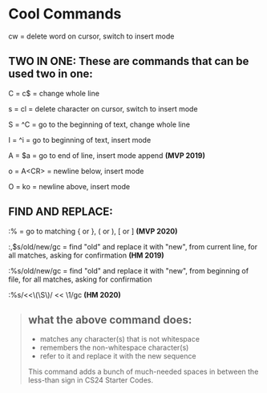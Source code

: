 # Cool Commands

cw = delete word on cursor, switch to insert mode

## TWO IN ONE: These are commands that can be used two in one:

C = c$ = change whole line

s = cl = delete character on cursor, switch to insert mode

S = ^C = go to the beginning of text, change whole line

I = ^i = go to beginning of text, insert mode

A = $a = go to end of line, insert mode append <b>(MVP 2019)</b>

o = A\<CR\> = newline below, insert mode 

O = ko = newline above, insert mode

## FIND AND REPLACE:

:% = go to matching { or }, ( or ), [ or ]	<b>(MVP 2020)</b>

:,$s/old/new/gc = find "old" and replace it with "new", from current line, for all matches, asking for confirmation <b>(HM 2019)</b>

:%s/old/new/gc = find "old" and replace it with "new", from beginning of file, for all matches, asking for confirmation

:%s/<<\\\(\\S\\\)/ << \1/gc	<b>(HM 2020)</b>

> ## what the above command does:
> - matches any character(s) that is not whitespace
> - remembers the non-whitespace character(s)
> - refer to it and replace it with the new sequence
> 
> This command adds a bunch of much-needed spaces in between the less-than sign in CS24 Starter Codes.
